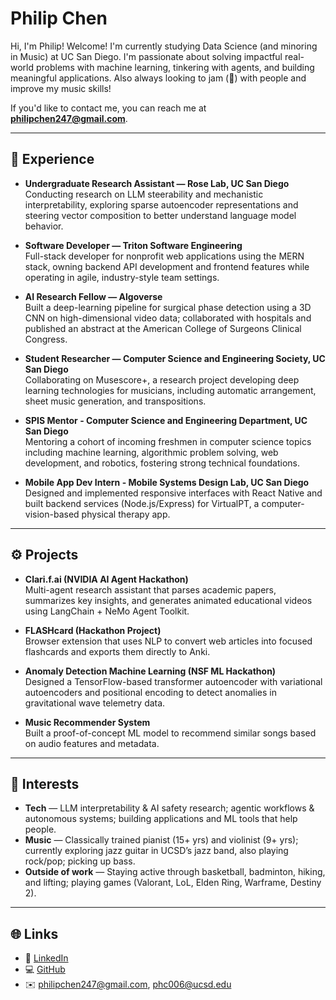 # Philip Chen

Hi, I'm Philip! Welcome! I'm currently studying Data Science (and minoring in Music) at UC San Diego. I'm passionate about solving impactful real-world problems with machine learning, tinkering with agents, and building meaningful applications. Also always looking to jam (🎸) with people and improve my music skills!

If you'd like to contact me, you can reach me at **philipchen247@gmail.com**.

---

## 🧪 Experience

- **Undergraduate Research Assistant — Rose Lab, UC San Diego**  
  Conducting research on LLM steerability and mechanistic interpretability, exploring sparse autoencoder representations and steering vector composition to better understand language model behavior.

- **Software Developer — Triton Software Engineering**  
  Full-stack developer for nonprofit web applications using the MERN stack, owning backend API development and frontend features while operating in agile, industry-style team settings.
  
- **AI Research Fellow — Algoverse**  
  Built a deep-learning pipeline for surgical phase detection using a 3D CNN on high-dimensional video data; collaborated with hospitals and published an abstract at the American College of Surgeons Clinical Congress.

- **Student Researcher — Computer Science and Engineering Society, UC San Diego**  
  Collaborating on Musescore+, a research project developing deep learning technologies for musicians, including automatic arrangement, sheet music generation, and transpositions.

- **SPIS Mentor - Computer Science and Engineering Department, UC San Diego**  
  Mentoring a cohort of incoming freshmen in computer science topics including machine learning, algorithmic problem solving, web development, and robotics, fostering strong technical foundations.

- **Mobile App Dev Intern - Mobile Systems Design Lab, UC San Diego**  
  Designed and implemented responsive interfaces with React Native and built backend services (Node.js/Express) for VirtualPT, a computer-vision-based physical therapy app.

---

## ⚙️ Projects

- **Clari.f.ai (NVIDIA AI Agent Hackathon)**  
  Multi-agent research assistant that parses academic papers, summarizes key insights, and generates animated educational videos using LangChain + NeMo Agent Toolkit.

- **FLASHcard (Hackathon Project)**  
  Browser extension that uses NLP to convert web articles into focused flashcards and exports them directly to Anki.

- **Anomaly Detection Machine Learning (NSF ML Hackathon)**  
  Designed a TensorFlow-based transformer autoencoder with variational autoencoders and positional encoding to detect anomalies in gravitational wave telemetry data.

- **Music Recommender System**  
  Built a proof-of-concept ML model to recommend similar songs based on audio features and metadata.
  
---

## 🎯 Interests

- **Tech** — LLM interpretability & AI safety research; agentic workflows & autonomous systems; building applications and ML tools that help people.
- **Music** — Classically trained pianist (15+ yrs) and violinist (9+ yrs); currently exploring jazz guitar in UCSD’s jazz band, also playing rock/pop; picking up bass.
- **Outside of work** — Staying active through basketball, badminton, hiking, and lifting; playing games (Valorant, LoL, Elden Ring, Warframe, Destiny 2).

---

## 🌐 Links

- 🔗 [LinkedIn](https://www.linkedin.com/in/philip-chen-5284a2246)  
- 💻 [GitHub](https://github.com/philip-chen6)  
- ✉️ philipchen247@gmail.com, phc006@ucsd.edu
